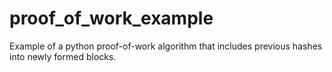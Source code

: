 # proof_of_work_example
Example of a python proof-of-work algorithm that includes previous hashes into newly formed blocks.
